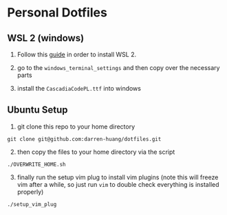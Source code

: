 # Personal Dotfiles

## WSL 2 (windows)
1. Follow this [guide](https://docs.microsoft.com/en-us/windows/wsl/install-win10) in order to install WSL 2.

2. go to the `windows_terminal_settings` and then copy over the necessary parts

3. install the `CascadiaCodePL.ttf` into windows

## Ubuntu Setup
1. git clone this repo to your home directory 

```git clone git@github.com:darren-huang/dotfiles.git```

2. then copy the files to your home directory via the script 

```./OVERWRITE_HOME.sh```

3. finally run the setup vim plug to install vim plugins (note this will freeze vim after a while, so just run `vim` to double check everything is installed properly) 

```./setup_vim_plug```
